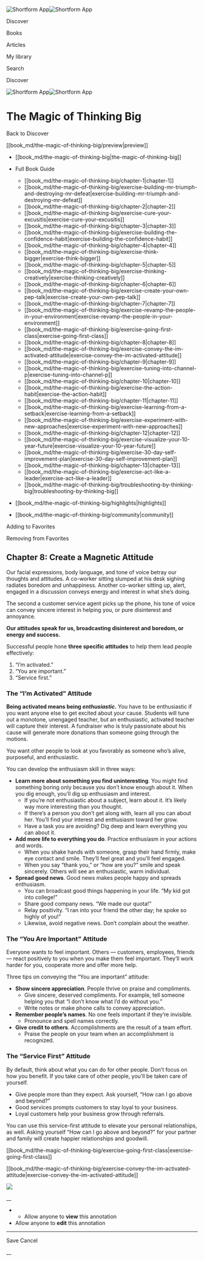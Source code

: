 ![Shortform App](/img/logo.36a2399e.svg)![Shortform App](/img/logo-dark.70c1b072.svg)

Discover

Books

Articles

My library

Search

Discover

![Shortform App](/img/logo.36a2399e.svg)![Shortform App](/img/logo-dark.70c1b072.svg)

# The Magic of Thinking Big

Back to Discover

[[book_md/the-magic-of-thinking-big/preview|preview]]

  * [[book_md/the-magic-of-thinking-big|the-magic-of-thinking-big]]
  * Full Book Guide

    * [[book_md/the-magic-of-thinking-big/chapter-1|chapter-1]]
    * [[book_md/the-magic-of-thinking-big/exercise-building-mr-triumph-and-destroying-mr-defeat|exercise-building-mr-triumph-and-destroying-mr-defeat]]
    * [[book_md/the-magic-of-thinking-big/chapter-2|chapter-2]]
    * [[book_md/the-magic-of-thinking-big/exercise-cure-your-excusitis|exercise-cure-your-excusitis]]
    * [[book_md/the-magic-of-thinking-big/chapter-3|chapter-3]]
    * [[book_md/the-magic-of-thinking-big/exercise-building-the-confidence-habit|exercise-building-the-confidence-habit]]
    * [[book_md/the-magic-of-thinking-big/chapter-4|chapter-4]]
    * [[book_md/the-magic-of-thinking-big/exercise-think-bigger|exercise-think-bigger]]
    * [[book_md/the-magic-of-thinking-big/chapter-5|chapter-5]]
    * [[book_md/the-magic-of-thinking-big/exercise-thinking-creatively|exercise-thinking-creatively]]
    * [[book_md/the-magic-of-thinking-big/chapter-6|chapter-6]]
    * [[book_md/the-magic-of-thinking-big/exercise-create-your-own-pep-talk|exercise-create-your-own-pep-talk]]
    * [[book_md/the-magic-of-thinking-big/chapter-7|chapter-7]]
    * [[book_md/the-magic-of-thinking-big/exercise-revamp-the-people-in-your-environment|exercise-revamp-the-people-in-your-environment]]
    * [[book_md/the-magic-of-thinking-big/exercise-going-first-class|exercise-going-first-class]]
    * [[book_md/the-magic-of-thinking-big/chapter-8|chapter-8]]
    * [[book_md/the-magic-of-thinking-big/exercise-convey-the-im-activated-attitude|exercise-convey-the-im-activated-attitude]]
    * [[book_md/the-magic-of-thinking-big/chapter-9|chapter-9]]
    * [[book_md/the-magic-of-thinking-big/exercise-tuning-into-channel-p|exercise-tuning-into-channel-p]]
    * [[book_md/the-magic-of-thinking-big/chapter-10|chapter-10]]
    * [[book_md/the-magic-of-thinking-big/exercise-the-action-habit|exercise-the-action-habit]]
    * [[book_md/the-magic-of-thinking-big/chapter-11|chapter-11]]
    * [[book_md/the-magic-of-thinking-big/exercise-learning-from-a-setback|exercise-learning-from-a-setback]]
    * [[book_md/the-magic-of-thinking-big/exercise-experiment-with-new-approaches|exercise-experiment-with-new-approaches]]
    * [[book_md/the-magic-of-thinking-big/chapter-12|chapter-12]]
    * [[book_md/the-magic-of-thinking-big/exercise-visualize-your-10-year-future|exercise-visualize-your-10-year-future]]
    * [[book_md/the-magic-of-thinking-big/exercise-30-day-self-improvement-plan|exercise-30-day-self-improvement-plan]]
    * [[book_md/the-magic-of-thinking-big/chapter-13|chapter-13]]
    * [[book_md/the-magic-of-thinking-big/exercise-act-like-a-leader|exercise-act-like-a-leader]]
    * [[book_md/the-magic-of-thinking-big/troubleshooting-by-thinking-big|troubleshooting-by-thinking-big]]
  * [[book_md/the-magic-of-thinking-big/highlights|highlights]]
  * [[book_md/the-magic-of-thinking-big/community|community]]



Adding to Favorites 

Removing from Favorites 

## Chapter 8: Create a Magnetic Attitude

Our facial expressions, body language, and tone of voice betray our thoughts and attitudes. A co-worker sitting slumped at his desk sighing radiates boredom and unhappiness. Another co-worker sitting up, alert, engaged in a discussion conveys energy and interest in what she’s doing.

The second a customer service agent picks up the phone, his tone of voice can convey sincere interest in helping you, or pure disinterest and annoyance.

**Our attitudes speak for us, broadcasting disinterest and boredom, or energy and success.**

Successful people hone **three specific attitudes** to help them lead people effectively:

  1. “I’m activated.” 
  2. “You are important.”
  3. “Service first.” 



### The “I’m Activated” Attitude

**Being activated means being _enthusiastic_.** You have to be enthusiastic if you want anyone else to get excited about your cause. Students will tune out a monotone, unengaged teacher, but an enthusiastic, activated teacher will capture their interest. A fundraiser who is truly passionate about his cause will generate more donations than someone going through the motions.

You want other people to look at you favorably as someone who’s alive, purposeful, and enthusiastic.

You can develop the enthusiasm skill in three ways:

  * **Learn more about something you find uninteresting**. You might find something boring only because you don’t know enough about it. When you dig enough, you’ll dig up enthusiasm and interest.
    * If you’re not enthusiastic about a subject, learn about it. It’s likely way more interesting than you thought. 
    * If there’s a person you don’t get along with, learn all you can about her. You’ll find your interest and enthusiasm toward her grow.
    * Have a task you are avoiding? Dig deep and learn everything you can about it. 
  * **Add more life to everything you do**. Practice enthusiasm in your actions and words. 
    * When you shake hands with someone, grasp their hand firmly, make eye contact and smile. They’ll feel great and you’ll feel engaged. 
    * When you say “thank you,” or “how are you?” smile and speak sincerely. Others will see an enthusiastic, warm individual.
  * **Spread good news**. Good news makes people happy and spreads enthusiasm. 
    * You can broadcast good things happening in your life. “My kid got into college!” 
    * Share good company news. “We made our quota!” 
    * Relay positivity. “I ran into your friend the other day; he spoke so highly of you!”
    * Likewise, avoid negative news. Don’t complain about the weather.



### The “You Are Important” Attitude

Everyone wants to feel important. Others — customers, employees, friends — react positively to you when you make them feel important. They’ll work harder for you, cooperate more and offer more help.

Three tips on conveying the “You are important” attitude:

  * **Show sincere appreciation**. People thrive on praise and compliments. 
    * Give sincere, deserved compliments. For example, tell someone helping you that “I don’t know what I’d do without you.” 
    * Write notes or make phone calls to convey appreciation.
  * **Remember people’s names**. No one feels important if they’re invisible.
    * Pronounce and spell names correctly. 
  * **Give credit to others**. Accomplishments are the result of a team effort. 
    * Praise the people on your team when an accomplishment is recognized. 



### The “Service First” Attitude

By default, think about what you can do for other people. Don’t focus on how you benefit. If you take care of other people, you’ll be taken care of yourself.

  * Give people more than they expect. Ask yourself, “How can I go above and beyond?”
  * Good services prompts customers to stay loyal to your business.
  * Loyal customers help your business grow through referrals. 



You can use this service-first attitude to elevate your personal relationships, as well. Asking yourself “How can I go above and beyond?” for your partner and family will create happier relationships and goodwill.

[[book_md/the-magic-of-thinking-big/exercise-going-first-class|exercise-going-first-class]]

[[book_md/the-magic-of-thinking-big/exercise-convey-the-im-activated-attitude|exercise-convey-the-im-activated-attitude]]

![](https://bat.bing.com/action/0?ti=56018282&Ver=2&mid=870e515d-e1ca-48c3-b01b-e122cf871b26&sid=1711133063fa11eebdec89a8b8ae3bbc&vid=171147a063fa11eea7440fcfeb230d96&vids=0&msclkid=N&pi=0&lg=en-US&sw=800&sh=600&sc=24&nwd=1&tl=Shortform%20%7C%20Book&p=https%3A%2F%2Fwww.shortform.com%2Fapp%2Fbook%2Fthe-magic-of-thinking-big%2Fchapter-8&r=&lt=309&evt=pageLoad&sv=1&rn=453472)

__

  *   * Allow anyone to **view** this annotation
  * Allow anyone to **edit** this annotation



* * *

Save Cancel

__



